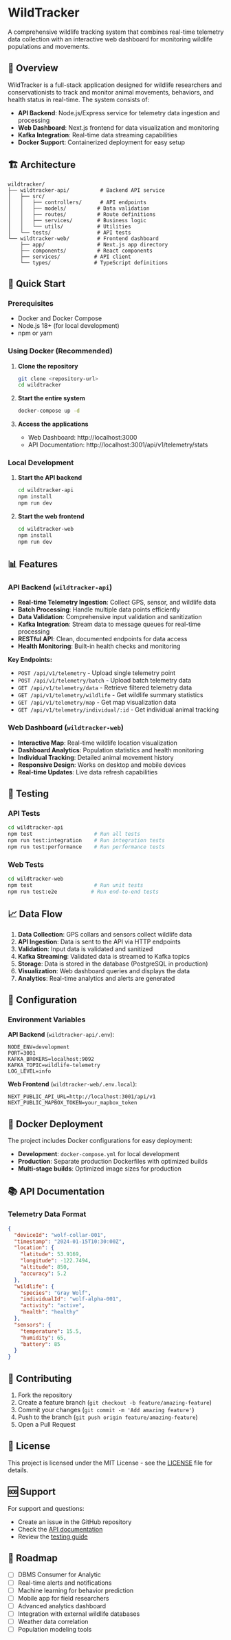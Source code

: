 # WildTracker

A comprehensive wildlife tracking system that combines real-time telemetry data collection with an interactive web dashboard for monitoring wildlife populations and movements.

## 🦊 Overview

WildTracker is a full-stack application designed for wildlife researchers and conservationists to track and monitor animal movements, behaviors, and health status in real-time. The system consists of:

- **API Backend**: Node.js/Express service for telemetry data ingestion and processing
- **Web Dashboard**: Next.js frontend for data visualization and monitoring
- **Kafka Integration**: Real-time data streaming capabilities
- **Docker Support**: Containerized deployment for easy setup

## 🏗️ Architecture

```
wildtracker/
├── wildtracker-api/          # Backend API service
│   ├── src/
│   │   ├── controllers/      # API endpoints
│   │   ├── models/          # Data validation
│   │   ├── routes/          # Route definitions
│   │   ├── services/        # Business logic
│   │   └── utils/           # Utilities
│   └── tests/               # API tests
└── wildtracker-web/         # Frontend dashboard
    ├── app/                 # Next.js app directory
    ├── components/          # React components
    ├── services/           # API client
    └── types/              # TypeScript definitions
```

## 🚀 Quick Start

### Prerequisites

- Docker and Docker Compose
- Node.js 18+ (for local development)
- npm or yarn

### Using Docker (Recommended)

1. **Clone the repository**
   ```bash
   git clone <repository-url>
   cd wildtracker
   ```

2. **Start the entire system**
   ```bash
   docker-compose up -d
   ```

3. **Access the applications**
   - Web Dashboard: http://localhost:3000
   - API Documentation: http://localhost:3001/api/v1/telemetry/stats

### Local Development

1. **Start the API backend**
   ```bash
   cd wildtracker-api
   npm install
   npm run dev
   ```

2. **Start the web frontend**
   ```bash
   cd wildtracker-web
   npm install
   npm run dev
   ```

## 📊 Features

### API Backend (`wildtracker-api`)

- **Real-time Telemetry Ingestion**: Collect GPS, sensor, and wildlife data
- **Batch Processing**: Handle multiple data points efficiently
- **Data Validation**: Comprehensive input validation and sanitization
- **Kafka Integration**: Stream data to message queues for real-time processing
- **RESTful API**: Clean, documented endpoints for data access
- **Health Monitoring**: Built-in health checks and monitoring

**Key Endpoints:**
- `POST /api/v1/telemetry` - Upload single telemetry point
- `POST /api/v1/telemetry/batch` - Upload batch telemetry data
- `GET /api/v1/telemetry/data` - Retrieve filtered telemetry data
- `GET /api/v1/telemetry/wildlife` - Get wildlife summary statistics
- `GET /api/v1/telemetry/map` - Get map visualization data
- `GET /api/v1/telemetry/individual/:id` - Get individual animal tracking

### Web Dashboard (`wildtracker-web`)

- **Interactive Map**: Real-time wildlife location visualization
- **Dashboard Analytics**: Population statistics and health monitoring
- **Individual Tracking**: Detailed animal movement history
- **Responsive Design**: Works on desktop and mobile devices
- **Real-time Updates**: Live data refresh capabilities

## 🧪 Testing

### API Tests
```bash
cd wildtracker-api
npm test                    # Run all tests
npm run test:integration    # Run integration tests
npm run test:performance    # Run performance tests
```

### Web Tests
```bash
cd wildtracker-web
npm test                    # Run unit tests
npm run test:e2e           # Run end-to-end tests
```

## 📈 Data Flow

1. **Data Collection**: GPS collars and sensors collect wildlife data
2. **API Ingestion**: Data is sent to the API via HTTP endpoints
3. **Validation**: Input data is validated and sanitized
4. **Kafka Streaming**: Validated data is streamed to Kafka topics
5. **Storage**: Data is stored in the database (PostgreSQL in production)
6. **Visualization**: Web dashboard queries and displays the data
7. **Analytics**: Real-time analytics and alerts are generated

## 🔧 Configuration

### Environment Variables

**API Backend** (`wildtracker-api/.env`):
```env
NODE_ENV=development
PORT=3001
KAFKA_BROKERS=localhost:9092
KAFKA_TOPIC=wildlife-telemetry
LOG_LEVEL=info
```

**Web Frontend** (`wildtracker-web/.env.local`):
```env
NEXT_PUBLIC_API_URL=http://localhost:3001/api/v1
NEXT_PUBLIC_MAPBOX_TOKEN=your_mapbox_token
```

## 🐳 Docker Deployment

The project includes Docker configurations for easy deployment:

- **Development**: `docker-compose.yml` for local development
- **Production**: Separate production Dockerfiles with optimized builds
- **Multi-stage builds**: Optimized image sizes for production

## 📚 API Documentation

### Telemetry Data Format

```json
{
  "deviceId": "wolf-collar-001",
  "timestamp": "2024-01-15T10:30:00Z",
  "location": {
    "latitude": 53.9169,
    "longitude": -122.7494,
    "altitude": 850,
    "accuracy": 5.2
  },
  "wildlife": {
    "species": "Gray Wolf",
    "individualId": "wolf-alpha-001",
    "activity": "active",
    "health": "healthy"
  },
  "sensors": {
    "temperature": 15.5,
    "humidity": 65,
    "battery": 85
  }
}
```

## 🤝 Contributing

1. Fork the repository
2. Create a feature branch (`git checkout -b feature/amazing-feature`)
3. Commit your changes (`git commit -m 'Add amazing feature'`)
4. Push to the branch (`git push origin feature/amazing-feature`)
5. Open a Pull Request

## 📄 License

This project is licensed under the MIT License - see the [LICENSE](LICENSE) file for details.

## 🆘 Support

For support and questions:
- Create an issue in the GitHub repository
- Check the [API documentation](wildtracker-api/README.md)
- Review the [testing guide](wildtracker-api/TESTING.md)

## 🔮 Roadmap

- [ ] DBMS Consumer for Analytic
- [ ] Real-time alerts and notifications
- [ ] Machine learning for behavior prediction
- [ ] Mobile app for field researchers
- [ ] Advanced analytics dashboard
- [ ] Integration with external wildlife databases
- [ ] Weather data correlation
- [ ] Population modeling tools 
